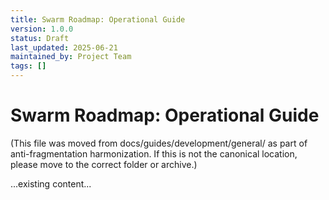 ```yaml
---
title: Swarm Roadmap: Operational Guide
version: 1.0.0
status: Draft
last_updated: 2025-06-21
maintained_by: Project Team
tags: []
---
```


# Swarm Roadmap: Operational Guide

(This file was moved from docs/guides/development/general/ as part of anti-fragmentation harmonization. If this is not the canonical location, please move to the correct folder or archive.)

...existing content...
